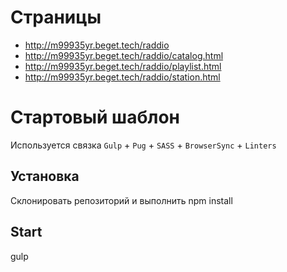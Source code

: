 # Страницы
- http://m99935yr.beget.tech/raddio
- http://m99935yr.beget.tech/raddio/catalog.html
- http://m99935yr.beget.tech/raddio/playlist.html
- http://m99935yr.beget.tech/raddio/station.html

# Стартовый шаблон
Используется связка `Gulp` + `Pug` + `SASS` + `BrowserSync` + `Linters`

## Установка
Склонировать репозиторий и выполнить npm install

## Start 
gulp

